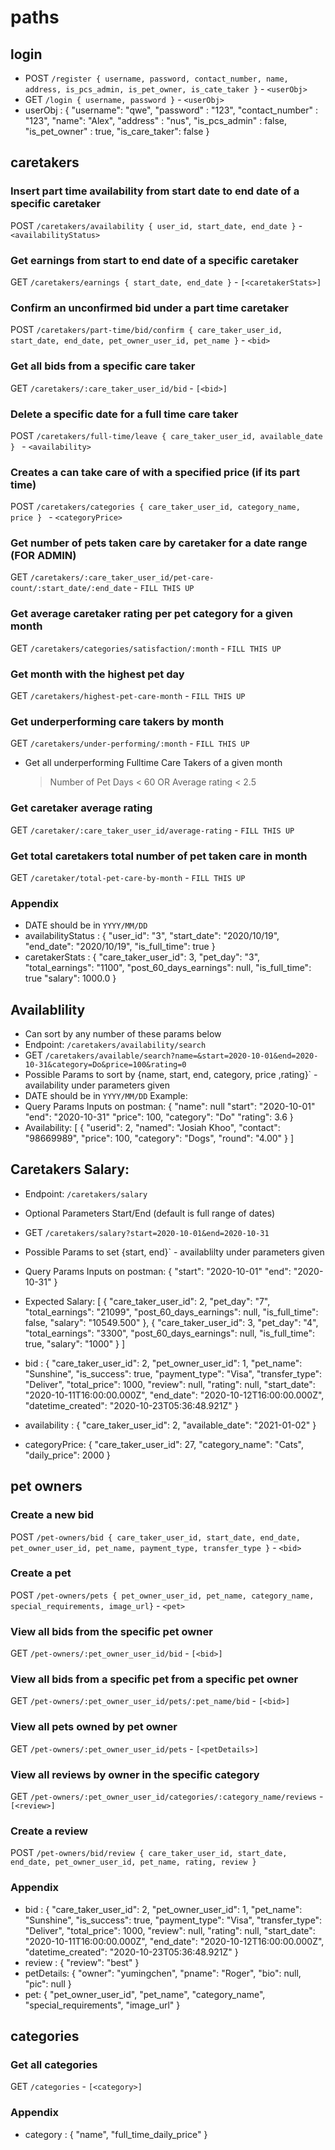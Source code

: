 # paths
## login
- POST `/register { username, password, contact_number, name, address, is_pcs_admin, is_pet_owner, is_cate_taker }` - `<userObj>`
- GET `/login { username, password }` - `<userObj>`
- userObj : { "username": "qwe", 
    "password" : "123", 
    "contact_number" : "123", 
    "name": "Alex", 
    "address" : "nus", 
    "is_pcs_admin" : false, 
    "is_pet_owner" : true,
    "is_care_taker": false 
}

## caretakers
### Insert part time availability from start date to end date of a specific caretaker
POST `/caretakers/availability { user_id, start_date, end_date }` - `<availabilityStatus>`
### Get earnings from start to end date of a specific caretaker
GET `/caretakers/earnings { start_date, end_date }` - `[<caretakerStats>]`
### Confirm an unconfirmed bid under a part time caretaker
POST `/caretakers/part-time/bid/confirm { care_taker_user_id, start_date, end_date, pet_owner_user_id, pet_name }` - `<bid>`
### Get all bids from a specific care taker
GET `/caretakers/:care_taker_user_id/bid` - `[<bid>]`
### Delete a specific date for a full time care taker
POST `/caretakers/full-time/leave { care_taker_user_id, available_date } ` - `<availability>`
### Creates a can take care of with a specified price (if its part time)
POST `/caretakers/categories { care_taker_user_id, category_name, price } ` - `<categoryPrice>`
### Get number of pets taken care by caretaker for a date range (FOR ADMIN)
GET `/caretakers/:care_taker_user_id/pet-care-count/:start_date/:end_date` - `FILL THIS UP`
### Get average caretaker rating per pet category for a given month
GET `/caretakers/categories/satisfaction/:month` - `FILL THIS UP`
### Get month with the highest pet day
GET `/caretakers/highest-pet-care-month` - `FILL THIS UP`
### Get underperforming care takers by month
GET `/caretakers/under-performing/:month` - `FILL THIS UP`
- Get all underperforming Fulltime Care Takers of a given month
    > Number of Pet Days < 60 OR Average rating < 2.5
### Get caretaker average rating
GET `/caretaker/:care_taker_user_id/average-rating` - `FILL THIS UP`
### Get total caretakers total number of pet taken care in month
GET `/caretaker/total-pet-care-by-month` - `FILL THIS UP`
### Appendix
- DATE should be in `YYYY/MM/DD`
- availabilityStatus : {
    "user_id": "3",
    "start_date": "2020/10/19",
    "end_date": "2020/10/19",
    "is_full_time": true
}
- caretakerStats : {
    "care_taker_user_id": 3,
    "pet_day": "3",
    "total_earnings": "1100",
    "post_60_days_earnings": null,
    "is_full_time": true
    "salary": 1000.0
}

## Availablility
- Can sort by any number of these params below
- Endpoint: `/caretakers/availability/search`
- GET `/caretakers/available/search?name=&start=2020-10-01&end=2020-10-31&category=Do&price=100&rating=0`
- Possible Params to sort by {name, start, end, category, price ,rating}` - availability under parameters given
- DATE should be in `YYYY/MM/DD`
Example:
- Query Params Inputs on postman: {
        "name": null
        "start": "2020-10-01"
        "end": "2020-10-31"
        "price": 100,
        "category": "Do"
        "rating": 3.6
  }
- Availability: [
    {
        "userid": 2,
        "named": "Josiah Khoo",
        "contact": "98669989",
        "price": 100,
        "category": "Dogs",
        "round": "4.00"
    }
]

## Caretakers Salary:
- Endpoint: `/caretakers/salary`
- Optional Parameters Start/End (default is full range of dates)
- GET `/caretakers/salary?start=2020-10-01&end=2020-10-31`
- Possible Params to set {start, end}` - availablilty under parameters given
- Query Params Inputs on postman: {
        "start": "2020-10-01"
        "end": "2020-10-31"
  }
- Expected Salary: [
        {
            "care_taker_user_id": 2,
            "pet_day": "7",
            "total_earnings": "21099",
            "post_60_days_earnings": null,
            "is_full_time": false,
            "salary": "10549.500"
        },
        {
            "care_taker_user_id": 3,
            "pet_day": "4",
            "total_earnings": "3300",
            "post_60_days_earnings": null,
            "is_full_time": true,
            "salary": "1000"
        }
    ]

- bid : {
    "care_taker_user_id": 2,
    "pet_owner_user_id": 1,
    "pet_name": "Sunshine",
    "is_success": true,
    "payment_type": "Visa",
    "transfer_type": "Deliver",
    "total_price": 1000,
    "review": null,
    "rating": null,
    "start_date": "2020-10-11T16:00:00.000Z",
    "end_date": "2020-10-12T16:00:00.000Z",
    "datetime_created": "2020-10-23T05:36:48.921Z"
}
- availability : {
    "care_taker_user_id": 2,
    "available_date": "2021-01-02"
}
- categoryPrice: {
        "care_taker_user_id": 27,
        "category_name": "Cats",
        "daily_price": 2000
}

## pet owners
### Create a new bid
POST `/pet-owners/bid { care_taker_user_id, start_date, end_date, pet_owner_user_id, pet_name, payment_type, transfer_type }` - `<bid>`

### Create a pet
POST `/pet-owners/pets { pet_owner_user_id, pet_name, category_name, special_requirements, image_url}` - `<pet>`
### View all bids from the specific pet owner
GET `/pet-owners/:pet_owner_user_id/bid` - `[<bid>]`
### View all bids from a specific pet from a specific pet owner
GET `/pet-owners/:pet_owner_user_id/pets/:pet_name/bid` - `[<bid>]`
### View all pets owned by pet owner
GET `/pet-owners/:pet_owner_user_id/pets` - `[<petDetails>]`
### View all reviews by owner in the specific category 
GET `/pet-owners/:pet_owner_user_id/categories/:category_name/reviews` - `[<review>]`

### Create a review
POST `/pet-owners/bid/review { care_taker_user_id, start_date, end_date, pet_owner_user_id, pet_name, rating, review } `

### Appendix
- bid : {
    "care_taker_user_id": 2,
    "pet_owner_user_id": 1,
    "pet_name": "Sunshine",
    "is_success": true,
    "payment_type": "Visa",
    "transfer_type": "Deliver",
    "total_price": 1000,
    "review": null,
    "rating": null,
    "start_date": "2020-10-11T16:00:00.000Z",
    "end_date": "2020-10-12T16:00:00.000Z",
    "datetime_created": "2020-10-23T05:36:48.921Z"
}
- review : {
        "review": "best"
    }
- petDetails: {
        "owner": "yumingchen",
        "pname": "Roger",
        "bio": null,
        "pic": null
    }
- pet: {
    "pet_owner_user_id",
    "pet_name",
    "category_name",
    "special_requirements",
    "image_url"
}

## categories
### Get all categories
GET `/categories` - `[<category>]`

### Appendix
- category : {
    "name",
    "full_time_daily_price"
}

